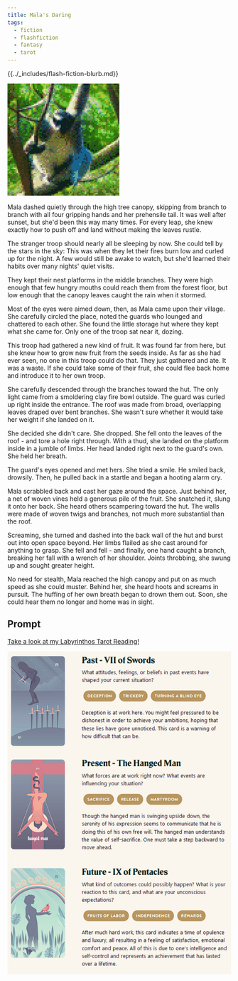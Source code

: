 ```yaml
---
title: Mala's Daring
tags:
  - fiction
  - flashfiction
  - fantasy
  - tarot
---
```


{{../_includes/flash-fiction-blurb.md}}

<!--more-->

<img src="./cover.png" class="fullwidth" />

Mala dashed quietly through the high tree canopy, skipping from branch to branch with all four gripping hands and her prehensile tail. It was well after sunset, but she'd been this way many times. For every leap, she knew exactly how to push off and land without making the leaves rustle.

The stranger troop should nearly all be sleeping by now. She could tell by the stars in the sky: This was when they let their fires burn low and curled up for the night. A few would still be awake to watch, but she'd learned their habits over many nights' quiet visits.

They kept their nest platforms in the middle branches. They were high enough that few hungry mouths could reach them from the forest floor, but low enough that the canopy leaves caught the rain when it stormed.

Most of the eyes were aimed down, then, as Mala came upon their village. She carefully circled the place, noted the guards who lounged and chattered to each other. She found the little storage hut where they kept what she came for. Only one of the troop sat near it, dozing.

This troop had gathered a new kind of fruit. It was found far from here, but she knew how to grow new fruit from the seeds inside. As far as she had ever seen, no one in this troop could do that. They just gathered and ate. It was a waste. If she could take some of their fruit, she could flee back home and introduce it to her own troop.

She carefully descended through the branches toward the hut. The only light came from a smoldering clay fire bowl outside. The guard was curled up right inside the entrance. The roof was made from broad, overlapping leaves draped over bent branches. She wasn't sure whether it would take her weight if she landed on it.

She decided she didn't care. She dropped. She fell onto the leaves of the roof - and tore a hole right through. With a thud, she landed on the platform inside in a jumble of limbs. Her head landed right next to the guard's own. She held her breath.

The guard's eyes opened and met hers. She tried a smile. He smiled back, drowsily. Then, he pulled back in a startle and began a hooting alarm cry. 

Mala scrabbled back and cast her gaze around the space. Just behind her, a net of woven vines held a generous pile of the fruit. She snatched it, slung it onto her back. She heard others scampering toward the hut. The walls were made of woven twigs and branches, not much more substantial than the roof.

Screaming, she turned and dashed into the back wall of the hut and burst out into open space beyond. Her limbs flailed as she cast around for anything to grasp. She fell and fell - and finally, one hand caught a branch, breaking her fall with a wrench of her shoulder. Joints throbbing, she swung up and sought greater height. 

No need for stealth, Mala reached the high canopy and put on as much speed as she could muster. Behind her, she heard hoots and screams in pursuit. The huffing of her own breath began to drown them out. Soon, she could hear them no longer and home was in sight.

## Prompt

[Take a look at my Labyrinthos Tarot Reading!](https://app.labyrinthos.co/reading/ppf/SSTRWS/56,12,72)

![](20220424113311.png)
